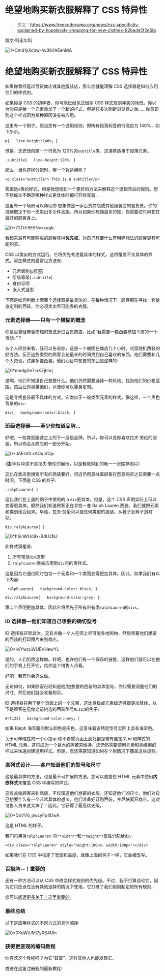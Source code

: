 # 绝望地购买新衣服解释了 CSS 特异性

> 原文：<https://www.freecodecamp.org/news/css-specificity-explained-by-hopelessly-shopping-for-new-clothes-92bade5f2e5b/>

凯文·科诺年科

![1*Cmd1yXcbw-hv3lb1AEenMA](img/d21e6224743036b6832a72bd31280b0e.png)

# 绝望地购买新衣服解释了 CSS 特异性

如果你曾经逛过百货商店或其他服装店，那么你就能理解 CSS 选择器是如何应用它们的样式的。

如果你是 CSS 的初学者，你可能已经见过很多 CSS 样式规则冲突的场景。你以为你只是给一个元素添加了一个新的样式，但是在多次刷新浏览器之后……你意识到这个样式因为某种原因没有被应用。

这里有一个例子。假设您有一个通用规则，即所有段落标签的行高应为 140%，如下所示。

```
p{   line-height:140%; }
```

但是，您还想创建一个行高为 120%的`subtitle`类，这通常适用于段落元素。

```
.subtitle{   line-height:120%; }
```

那么，当你这样分配时，哪一个将适用呢？

```
<p class="subtitle"> This is a subtitle</p>
```

答案是*s*类的样式，但是我想找到一个更好的方法来解释这个逻辑背后的规则。您不想每次不确定哪种样式更具体时都打开检查器..

这里有一个场景可以帮助你:想象你是一家百货商店或其他服装店的售货员。你的报酬取决于你一天卖出多少件衣服，所以如果你想赚最多的钱，你需要把时间花在最好的顾客身上。

![0*72O7r9E5Nvxkaglc](img/2f7f9479c4d112ca0a6a3be367a52ffd.png)

看起来最有可能购买的顾客获得**优先权**。对自己想要什么有明确想法的顾客更有可能购买。

CSS 以类似的方式运行。它将优先考虑最具体的样式，这将覆盖不太具体的样式。添加样式的最常见方法有:

*   元素级别(`p`标签)
*   阶级等级(`.subtitle`)
*   身份证明
*   嵌入式造型

下面是如何判断上面哪个选择器是最具体的。在每种情况下，顾客都在寻找一套量身定制的西装，你必须卖出尽可能多的衣服。

### 元素选择器——只有一个模糊的概念

你是否曾经带着模糊的想法逛过百货商店，比如“我需要一套西装参加下周的一个活动。”？

从个人经验来看，我可以告诉你，这是一个被困在商店几个小时，试穿随机西装的好方法。反正这些类型的顾客会花最长的时间找到自己喜欢的东西。他们需要和几个人交谈，试穿多套西装。他们心目中想要的东西是这样的:

![0*medgGe7inXZjhhrj](img/e63e90b78ef6d4c081a77cf9d8919d25.png)

是啊，他们不知道自己想要什么。他们仍然需要选择一种风格，找到他们的价格范围，然后让你测量他们，以便你可以量身定制。

这是寻找套装最不具体的方式，它类似于一般类型元素的样式。像这样，一个黑色背景的`div`:

```
div{   background-color:black; }
```

### 班级选择器——至少你知道品牌…

好吧，一般类型服装之上的下一层是品牌。所以，你可以说你喜欢拉夫·劳伦的服装，所以你会从商店的一部分开始。

![0*JAEsVtLxAOqcfOjv](img/682e8e14f48e8630d886663e73d2bf33.png)

(**注**:照片中这不是拉夫·劳伦的展示，只是我能得到的唯一一张库存照片)

这比在商店里搜索所有的西装要好，但这仍然意味着顾客在愿意购买之前需要一点时间。下面是 CSS 的样子:

```
.ralphLauren{ }
```

这比我们在上面的例子中使用的 a `div`更具体。但是，这个 CSS 声明实际上可以变得更具体。既然我们知道顾客正在寻找一套 Ralph Lauren 西装，我们就把元素和类别结合起来。毕竟，拉夫·劳伦可以是任何类型的服装，从靴子到裤子到衬衫。

```
div.ralphLauren{ }
```

![0*hSinWUd9x-BdU2NJ](img/fa895c06df83ab174647dad3b8e4105d.png)

此样式将覆盖:

1.  所有常规`div`造型
2.  `ralphLauren`类被应用到`div`时的类样式。

这是因为它通过同时包含一个元素和一个类而变得更加具体。因此，如果我们有以下内容:

```
.ralphLauren{   background-color: black; } 
```

```
div.ralphLauren{   background-color:grey; }
```

第二个声明更加具体，因此它将优先于所有带有类`ralphLauren`的`divs`。

### ID 选择器—他们知道自己想要的确切型号

ID 选择器非常具体。这有点像一个人在网上尽可能多地购物，然后带着他们想要的西装的打印图片来到商店。

![0*IviYwcuWUEVHewYL](img/b46542898a23bc47dca185f71d2aa7ba.png)

是的，人们仍然这样做。好吧，也许他们有一个保存的链接，这样他们就可以在他们的手机上打开它，给你这个销售人员看。

好吧，我有时会这么做。

无论如何，如果顾客已经知道他/她想要的西装的具体型号，你只需要测量他们的尺寸，然后他们就会准备购买。

ID 选择器只用于整个页面上的一个元素，这比类级或元素级选择器更加具体。以下是顾客在见你之前挑选的西装型号`RL123`的例子:

```
#rl123{   background-color:navy; }
```

如果 Ralph 海军服的默认颜色是灰色，这意味着该特定型号实际上具有海军色。

关于可伸缩性的一个小提示:你不希望页面上到处都是带有自定义 id 和样式的 HTML 元素。这将成为一个巨大的痛苦来维持。您仍然需要使用元素和类级别的样式来快速创建通用样式。但是，您还需要知道如何在个别情况下覆盖这些规则。

### 直列式设计——客户知道他们的型号和尺寸

这是最具体的方法，也是最不可扩展的方法。您可以直接在 HTML 元素中使用**内嵌样式**来覆盖 CSS 中编写的样式。

这有点像顾客来到商店，不仅知道他们想要的衣服，还知道他们的尺寸。他们对自己想要什么有一个非常具体的想法，他们准备好订购西装，并尽快离开商店。这对销售人员来说太棒了！因此，它获得了最高优先级。

![0*DxVV0_pwLyFp4DwA](img/982a205d4e1d700b9b4d8924de98d7d1.png)

这是 HTML 的样子。

我们将用类`ralphLauren:`将`**width**`和`**height**`属性分配给`div`

```
<div class="ralphLauren" style="height:100px; width:100px"></div>
```

如果我们在 CSS 中指定了宽度和高度，就像上面的例子一样，它会被改写。

### 百搭牌--！重要的

还有一种方法可以从 CSS 中改变样式规则的优先级。不过，我不打算谈论它，因为它只应该在没有其他选择的情况下使用。它打破了我们刚刚制定的所有规则…

您可以[阅读更多关于！这里重要的](https://appendto.com/2016/04/css-important-rule-how-to-use-it-correctly/)。

### 最终总结

以下是应用样式的不同方式的具体顺序:

![0*0KoWiUMj7yRS4Uln](img/0f7066e0232e4a793810018bcc54c754.png)

### 获得更直观的编码教程

你喜欢这个教程吗？为它“鼓掌”，这样其他人也能发现它。

或者在这里注册我的最新教程: